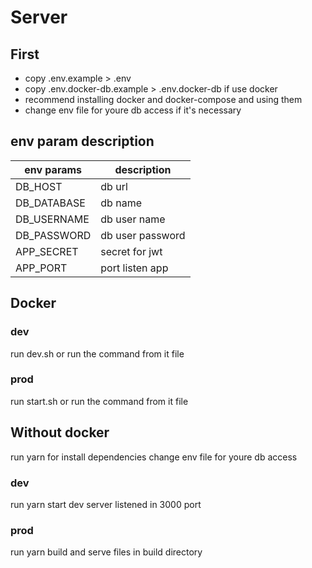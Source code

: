 # Server

## First

- copy .env.example > .env
- copy .env.docker-db.example > .env.docker-db if use docker
- recommend installing docker and docker-compose and using them
- change env file for youre db access if it's necessary

## env param description

| env params  | description      |
| ----------- | ---------------- |
| DB_HOST     | db url           |
| DB_DATABASE | db name          |
| DB_USERNAME | db user name     |
| DB_PASSWORD | db user password |
| APP_SECRET  | secret for jwt   |
| APP_PORT    | port listen app  |

## Docker

### dev

run dev.sh or run the command from it file

### prod

run start.sh or run the command from it file

## Without docker

run yarn for install dependencies
change env file for youre db access

### dev

run yarn start
dev server listened in 3000 port

### prod

run yarn build and serve files in build directory
